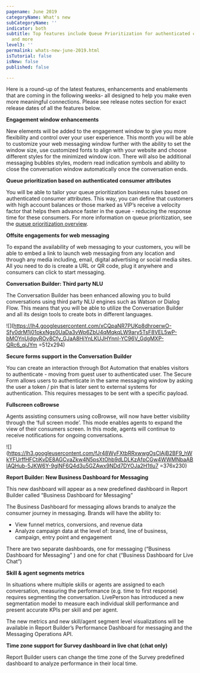 ```yaml
---
pagename: June 2019
categoryName: What's new
subCategoryName: ''
indicator: both
subtitle: Top features include Queue Prioritization for authenticated consumer attributes
  and more
level3: ''
permalink: whats-new-june-2019.html
isTutorial: false
isNew: false
published: false

---
```

Here is a round-up of the latest features, enhancements and enablements that are coming in the following weeks- all designed to help you make even more meaningful connections. Please see release notes section for exact release dates of all the features below.

**Engagement window enhancements**

New elements will be added to the engagement window to give you more flexibility and control over your user experience. This month you will be able to customize your web messaging window further with the ability to set the window size, use customized fonts to align with your website and choose different styles for the minimized window icon. There will also be additional messaging bubbles styles, modern read indication symbols and ability to close the conversation window automatically once the conversation ends.

**Queue prioritization based on authenticated consumer attributes**

You will be able to tailor your queue prioritization business rules based on authenticated consumer attributes. This way, you can define that customers with high account balances or those marked as VIP’s receive a velocity factor that helps them advance faster in the queue - reducing the response time for these consumers. For more information on queue prioritization, see the [queue prioritization overview](https://knowledge.liveperson.com/contact-center-management-messaging-operations-queue-management-queue-prioritization-overview.html).

**Offsite engagements for web messaging**

To expand the availability of web messaging to your customers, you will be able to embed a link to launch web messaging from any location and through any media including, email, digital advertising or social media sites. All you need to do is create a URL or QR code, plug it anywhere and consumers can click to start messaging.

**Conversation Builder: Third party NLU**

The Conversation Builder has been enhanced allowing you to build conversations using third party NLU engines such as Watson or Dialog Flow. This means that you will be able to utilize the Conversation Builder and all its design tools to create bots in different languages.

![](https://lh4.googleusercontent.com/xCQpaNR7PUKp8dhroerwO-Sfy0drM1j01okxNgs0UaDa3vWp6ZbU4qMqkqLW9ary5TsF8VEL5wP-bMOYnUjdgvROv8Cfy_GJaA8HiYnLKUJHYnnl-YC96V_GdgMXP-QRc6_qiJYm =512x294)

**Secure forms support in the Conversation Builder**

You can create an interaction through Bot Automation that enables visitors to authenticate - moving from guest user to authenticated user. The Secure Form allows users to authenticate in the same messaging window by asking the user a token / pin that is later sent to external systems for authentication. This requires messages to be sent with a specific payload.

**Fullscreen coBrowse**

Agents assisting consumers using coBrowse, will now have better visibility through the ‘full screen mode’. This mode enables agents to expand the view of their consumers screen. In this mode, agents will continue to receive notifications for ongoing conversations.

![](https://lh3.googleusercontent.com/fJr48WyFXtbRRxwwgOsClAjB2BF9_hWkYFUrffHFCtiKvDE8AGCvaZkw4N5psXtOhb9dLDLKzAfpCGw4WWMNbaABlAQHub-5JKW6Y-9glNF6Q4d3u5GZAwx9NDd7DYOJa2H1tlu7 =376x230)

**Report Builder: New Business Dashboard for Messaging**

This new dashboard will appear as a new predefined dashboard in Report Builder called “Business Dashboard for Messaging”

The Business Dashboard for messaging allows brands to analyze the consumer journey in messaging. Brands will have the ability to:

* View funnel metrics, conversions, and revenue data
* Analyze campaign data at the level of: brand, line of business, campaign, entry point and engagement

There are two separate dashboards, one for messaging (“Business Dashboard for Messaging” ) and one for chat (“Business Dashboard for Live Chat”)

**Skill & agent segments metrics**

In situations where multiple skills or agents are assigned to each conversation, measuring the performance (e.g. time to first response) requires segmenting the conversation. LivePerson has introduced a new segmentation model to measure each individual skill performance and present accurate KPIs per skill and per agent.

The new metrics and new skill/agent segment level visualizations will be available in Report Builder’s Performance Dashboard for messaging and the Messaging Operations API.

**Time zone support for Survey dashboard in live chat (chat only)**

Report Builder users can change the time zone of the Survey predefined dashboard to analyze performance in their local time.